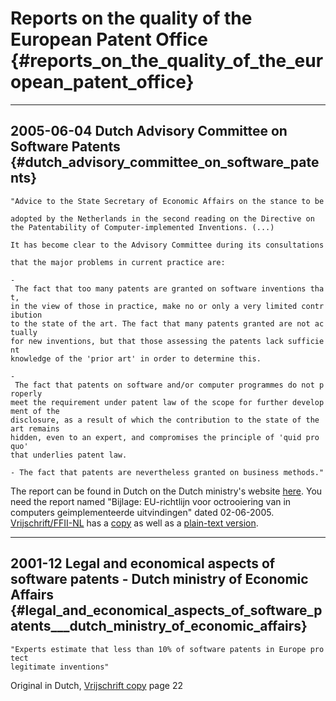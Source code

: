 # Reports on the quality of the European Patent Office {#reports_on_the_quality_of_the_european_patent_office}

------------------------------------------------------------------------

## 2005-06-04 Dutch Advisory Committee on Software Patents {#dutch_advisory_committee_on_software_patents}

`"Advice to the State Secretary of Economic Affairs on the stance to be `\
`adopted by the Netherlands in the second reading on the Directive on `\
`the Patentability of Computer-implemented Inventions. (...)`

`It has become clear to the Advisory Committee during its consultations `\
`that the major problems in current practice are:`

`- The fact that too many patents are granted on software inventions that, `\
`in the view of those in practice, make no or only a very limited contribution `\
`to the state of the art. The fact that many patents granted are not actually `\
`for new inventions, but that those assessing the patents lack sufficient `\
`knowledge of the 'prior art' in order to determine this. `

`- The fact that patents on software and/or computer programmes do not properly `\
`meet the requirement under patent law of the scope for further development of the`\
`disclosure, as a result of which the contribution to the state of the art remains `\
`hidden, even to an expert, and compromises the principle of 'quid pro quo'`\
`that underlies patent law. `

`- The fact that patents are nevertheless granted on business methods."`

The report can be found in Dutch on the Dutch ministry\'s website
[here](http://minez.nl/content.jsp?objectid=32836 "wikilink"). You need
the report named \"Bijlage: EU-richtlijn voor octrooiering van in
computers geimplementeerde uitvindingen\" dated 02-06-2005.
[Vrijschrift/FFII-NL](http://ffii.nl "wikilink") has a
[copy](http://www.vrijschrift.nl/nl/softwarepatenten/publ_overheid/kamerbrief_02_06_05_bijlage.pdf "wikilink")
as well as a [plain-text
version](http://www.vrijschrift.nl/nl/softwarepatenten/publ_overheid/kamerbrief_02_06_05_bijlage "wikilink").

------------------------------------------------------------------------

## 2001-12 Legal and economical aspects of software patents - Dutch ministry of Economic Affairs {#legal_and_economical_aspects_of_software_patents___dutch_ministry_of_economic_affairs}

`"Experts estimate that less than 10% of software patents in Europe protect `\
`legitimate inventions"`

Original in Dutch, [Vrijschrift
copy](http://www.vrijschrift.nl/nl/softwarepatenten/publ_overheid/juri_econom_swpat.pdf "wikilink")
page 22
